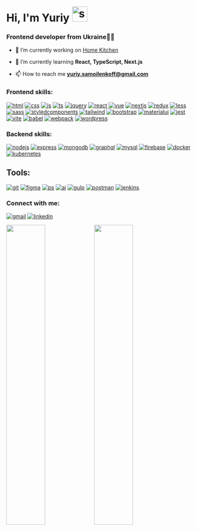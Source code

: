 
<h1 height="50" align="left"> Hi, I'm Yuriy <img src="https://fonts.gstatic.com/s/e/notoemoji/latest/270c_fe0f/512.gif" width="40" height="40"alt="smile"></h1>
<h3 align="left">Frontend developer from Ukraine💙💛</h3>


- 🔭 I’m currently working on [Home Kitchen](https://github.com/Yuriy-Sam/home-kitchen-react)

- 🌱 I’m currently learning **React, TypeScript, Next.js**

- 📫 How to reach me **yuriy.samoilenkoff@gmail.com**


<h3 align="left">Frontend skills:</h3>
<p align="left"> 
    <a href="https://en.wikipedia.org/wiki/HTML" target="blank"><img src="https://skillicons.dev/icons?i=html" alt="html"/></a> 
    <a href="https://en.wikipedia.org/wiki/CSS" target="blank"><img src="https://skillicons.dev/icons?i=css" alt="css"/></a> 
    <a href="https://www.javascript.com/" target="blank"><img src="https://skillicons.dev/icons?i=js" alt="js"/></a> 
    <a href="https://www.typescriptlang.org/" target="blank"><img src="https://skillicons.dev/icons?i=ts" alt="ts"/></a> 
    <a href="https://jquery.com/" target="blank"><img src="https://skillicons.dev/icons?i=jquery" alt="jquery"/></a> 
    <a href="https://react.dev/" target="blank"><img src="https://skillicons.dev/icons?i=react" alt="react"/></a> 
    <a href="https://vuejs.org/" target="blank"><img src="https://skillicons.dev/icons?i=vue" alt="vue"/></a> 
    <a href="https://nextjs.org/" target="blank"><img src="https://skillicons.dev/icons?i=nextjs" alt="nextjs"/></a> 
    <a href="https://redux.js.org/" target="blank"><img src="https://skillicons.dev/icons?i=redux" alt="redux"/></a> 
    <a href="https://lesscss.org/" target="blank"><img src="https://skillicons.dev/icons?i=less" alt="less"/></a> 
    <a href="https://sass-lang.com/" target="blank"><img src="https://skillicons.dev/icons?i=sass" alt="sass"/></a> 
    <a href="https://styled-components.com/" target="blank"><img src="https://skillicons.dev/icons?i=styledcomponents" alt="styledcomponents"/></a> 
    <a href="https://tailwindcss.com/" target="blank"><img src="https://skillicons.dev/icons?i=tailwind" alt="tailwind"/></a> 
    <a href="https://getbootstrap.com/" target="blank"><img src="https://skillicons.dev/icons?i=bootstrap" alt="bootstrap"/></a> 
    <a href="https://mui.com/material-ui/" target="blank"><img src="https://skillicons.dev/icons?i=materialui" alt="materialui"/></a> 
    <a href="https://jestjs.io/" target="blank"><img src="https://skillicons.dev/icons?i=jest" alt="jest"/></a> 
    <a href="https://vitejs.dev/" target="blank"><img src="https://skillicons.dev/icons?i=vite" alt="vite"/></a> 
    <a href="https://babeljs.io/" target="blank"><img src="https://skillicons.dev/icons?i=babel" alt="babel"/></a> 
    <a href="https://webpack.js.org/" target="blank"><img src="https://skillicons.dev/icons?i=webpack" alt="webpack"/></a> 
    <a href="https://wordpress.com/" target="blank"><img src="https://skillicons.dev/icons?i=wordpress" alt="wordpress"/></a> 
</p>

<h3 align="left">Backend skills:</h3>    
<p align="left"> 
     <a href="https://nodejs.org/en" target="blank"><img src="https://skillicons.dev/icons?i=nodejs" alt="nodejs"/></a> 
     <a href="https://express.ms/" target="blank"><img src="https://skillicons.dev/icons?i=express" alt="express"/></a> 
     <a href="https://www.mongodb.com/" target="blank"><img src="https://skillicons.dev/icons?i=mongodb" alt="mongodb"/></a> 
     <a href="https://graphql.org/" target="blank"><img src="https://skillicons.dev/icons?i=graphql" alt="graphql"/></a> 
     <a href="https://www.mysql.com/" target="blank"><img src="https://skillicons.dev/icons?i=mysql" alt="mysql"/></a> 
     <a href="https://firebase.google.com/" target="blank"><img src="https://skillicons.dev/icons?i=firebase" alt="firebase"/></a> 
     <a href="https://www.docker.com/" target="blank"><img src="https://skillicons.dev/icons?i=docker" alt="docker"/></a> 
     <a href="https://kubernetes.io/" target="blank"><img src="https://skillicons.dev/icons?i=kubernetes" alt="kubernetes"/></a> 
</p>
<h2 align="left">Tools:</h2>    
<p align="left"> 
    <a href="https://git-scm.com/" target="blank"><img src="https://skillicons.dev/icons?i=git" alt="git"/></a> 
    <a href="https://www.figma.com/" target="blank"><img src="https://skillicons.dev/icons?i=figma" alt="figma"/></a> 
    <a href="https://www.adobe.com/products/photoshop.html" target="blank"><img src="https://skillicons.dev/icons?i=ps" alt="ps"/></a> 
    <a href="https://www.adobe.com/products/illustrator.html" target="blank"><img src="https://skillicons.dev/icons?i=ai" alt="ai"/></a> 
    <a href="https://gulpjs.com/" target="blank"><img src="https://skillicons.dev/icons?i=gulp" alt="gulp"/></a> 
    <a href="https://www.postman.com/" target="blank"><img src="https://skillicons.dev/icons?i=postman" alt="postman"/></a> 
    <a href="https://www.jenkins.io/" target="blank"><img src="https://skillicons.dev/icons?i=jenkins" alt="jenkins"/></a> 
</p>
<!-- <h3 align="left">Languages and Tools:</h3> -->
<!-- <p align="left"> 
<a href="https://www.w3.org/html/" target="_blank" rel="noreferrer"> <img src="https://raw.githubusercontent.com/devicons/devicon/master/icons/html5/html5-original-wordmark.svg" alt="html5" width="60" height="80"/> </a> 
<a href="https://www.w3schools.com/css/" target="_blank" rel="noreferrer"> <img src="https://raw.githubusercontent.com/devicons/devicon/master/icons/css3/css3-original-wordmark.svg" alt="css3" width="60" height="80"/> </a>
<a href="https://developer.mozilla.org/en-US/docs/Web/JavaScript" target="_blank" rel="noreferrer"> <img src="https://raw.githubusercontent.com/devicons/devicon/master/icons/javascript/javascript-original.svg" alt="javascript" width="60" height="80"/> </a> 
<a href="https://reactjs.org/" target="_blank" rel="noreferrer"> <img src="https://raw.githubusercontent.com/devicons/devicon/master/icons/react/react-original-wordmark.svg" alt="react" width="60" height="80"/> </a> 
<a href="https://redux.js.org" target="_blank" rel="noreferrer"> <img src="https://raw.githubusercontent.com/devicons/devicon/master/icons/redux/redux-original.svg" alt="redux" width="60" height="80"/> </a> 
<a href="https://git-scm.com/" target="_blank" rel="noreferrer"> <img src="https://www.vectorlogo.zone/logos/git-scm/git-scm-icon.svg" alt="git" width="60" height="80"/> </a> 
<a href="https://gulpjs.com" target="_blank" rel="noreferrer"> <img src="https://raw.githubusercontent.com/devicons/devicon/master/icons/gulp/gulp-plain.svg" alt="gulp" width="60" height="80"/> </a> 
<a href="https://sass-lang.com" target="_blank" rel="noreferrer"> <img src="https://raw.githubusercontent.com/devicons/devicon/master/icons/sass/sass-original.svg" alt="sass" width="60" height="80"/> </a> 
<a href="https://getbootstrap.com" target="_blank" rel="noreferrer"> <img src="https://raw.githubusercontent.com/devicons/devicon/master/icons/bootstrap/bootstrap-plain-wordmark.svg" alt="bootstrap" width="60" height="80"/> </a>
<a href="https://webpack.js.org" target="_blank" rel="noreferrer"> <img src="https://raw.githubusercontent.com/devicons/devicon/d00d0969292a6569d45b06d3f350f463a0107b0d/icons/webpack/webpack-original-wordmark.svg" alt="webpack" width="60" height="80"/> </a>
<a href="https://babeljs.io/" target="_blank" rel="noreferrer"> <img src="https://www.vectorlogo.zone/logos/babeljs/babeljs-icon.svg" alt="babel" width="60" height="80"/> </a>
<a href="https://www.figma.com/" target="_blank" rel="noreferrer"> <img src="https://www.vectorlogo.zone/logos/figma/figma-icon.svg" alt="figma" width="60" height="80"/> </a> 
<a href="https://jquery.com/" target="_blank" rel="noreferrer"> <img src="https://www.svgrepo.com/show/303392/jquery-1-logo.svg" alt="jquery" width="60" height="80"/> </a>  
</p> -->

<h3 align="left">Connect with me:</h3>
<p align="left">
<!-- <a style="display: block; margin-right: 10px;" href="https://twitter.com/sam_yuriy" target="blank"><img  align="center" src="https://raw.githubusercontent.com/rahuldkjain/github-profile-readme-generator/master/src/images/icons/Social/twitter.svg" alt="sam_yuriy" height="40" width="60" /></a> -->
<a href="mailto:yuriy.samoilenkoff@gmail.com" target="blank"><img src="https://skillicons.dev/icons?i=gmail" alt="gmail"/></a> 
<a href="https://www.linkedin.com/in/yuriy-samoilenko/" target="blank"><img src="https://skillicons.dev/icons?i=linkedin" alt="linkedin"/></a> 

</p>    
<!-- <h3 align="left">Codewars Stats:</h3> -->
<div  >
<a style="display: inline;" href="https://www.codewars.com/users/Yuriy-Sam"><img  width="45%" src="https://github.r2v.ch/codewars?user=Yuriy-Sam&theme=gradient_purple_dark_by_level"/></a>
<a style="display: inline;" href="https://leetcode.com/Yuriy-Sam/"><img width="45%" src="https://leetcard.jacoblin.cool/Yuriy-Sam?theme=unicorn"/></a></div>

